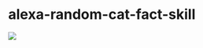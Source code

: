 # alexa-random-cat-fact-skill
![](https://github.com/mostja/alexa-random-cat-fact-skill/workflows/Java%20CI/badge.svg)